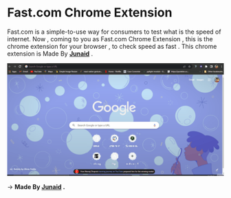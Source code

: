 # Fast.com Chrome Extension

Fast.com is a simple-to-use way for consumers to test what is the speed of internet. Now , coming to you as Fast.com Chrome Extension , this is the chrome extension for your browser , to check speed as fast . This chrome extension is
Made By **[Junaid](https://abujuni.dev)** .

![demo](demo.gif)

-> **Made By [Junaid](https://abujuni.dev) .**
